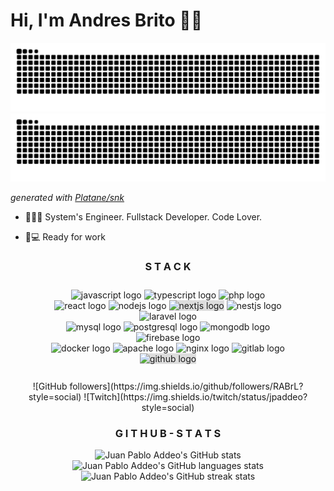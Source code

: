 # Hi, I'm Andres Brito 👋🏽

![github contribution grid snake animation](https://raw.githubusercontent.com/jpaddeo/jpaddeo/output/github-contribution-grid-snake-dark.svg#gh-dark-mode-only)
![github contribution grid snake animation](https://raw.githubusercontent.com/jpaddeo/jpaddeo/output/github-contribution-grid-snake.svg#gh-light-mode-only)

_generated with [Platane/snk](https://github.com/Platane/snk)_

- 👨🏻‍💻 System's Engineer. Fullstack Developer. Code Lover.
<!-- - 📕 Portfolio & Resume [jpaddeo.work](https://jpaddeo.work) -->
- 🏡💻 Ready for work
<!-- - 🟣 Trying to be _Livecoder Streamer_ on [Twitch](https://twitch.tv/jpaddeo) -->

###
<h3 align="center">S T A C K</h3>
<div align="center">
  <div style="padding: 10px; width: 80%;">
    <img src="https://cdn.jsdelivr.net/gh/devicons/devicon/icons/javascript/javascript-original.svg"   height="40"  width="52" alt="javascript logo" />
    <img src="https://cdn.jsdelivr.net/gh/devicons/devicon/icons/typescript/typescript-original.svg"   height="40"  width="52" alt="typescript logo"  />
    <img src="https://cdn.jsdelivr.net/gh/devicons/devicon/icons/php/php-original.svg" height="45"  width="52" alt="php logo"  />
    <br/>
    <img src="https://cdn.jsdelivr.net/gh/devicons/devicon/icons/react/react-original.svg"   height="40"  width="52" alt="react logo"  />
    <img src="https://cdn.jsdelivr.net/gh/devicons/devicon/icons/nodejs/nodejs-plain.svg"    height="40"  width="52" alt="nodejs logo"  />
    <img src="https://cdn.jsdelivr.net/gh/devicons/devicon/icons/nextjs/nextjs-original-wordmark.svg" height="40"  width="52" alt="nextjs logo" style="background-color: #dddddd;" />
    <img src="https://cdn.jsdelivr.net/gh/devicons/devicon/icons/nestjs/nestjs-plain-wordmark.svg" height="40"  width="52" alt="nestjs logo" />
    <img src="https://cdn.jsdelivr.net/gh/devicons/devicon/icons/laravel/laravel-plain.svg" height="40"  width="52" alt="laravel logo" />
    <br/>
    <img src="https://cdn.jsdelivr.net/gh/devicons/devicon/icons/mysql/mysql-original-wordmark.svg" height="45"  width="52" alt="mysql logo"  />
    <img src="https://cdn.jsdelivr.net/gh/devicons/devicon/icons/postgresql/postgresql-plain-wordmark.svg"      height="40"  width="52" alt="postgresql logo" />
    <img src="https://cdn.jsdelivr.net/gh/devicons/devicon/icons/mongodb/mongodb-original.svg"         height="45"  width="52" alt="mongodb logo"  />
    <img src="https://cdn.jsdelivr.net/gh/devicons/devicon/icons/firebase/firebase-plain.svg"          height="40"  width="52" alt="firebase logo"  />
    <br/>
    <img src="https://cdn.jsdelivr.net/gh/devicons/devicon/icons/docker/docker-original.svg" height="45"  width="52" alt="docker logo"  />
    <img src="https://cdn.jsdelivr.net/gh/devicons/devicon/icons/apache/apache-original.svg" height="45"  width="52" alt="apache logo"  />
    <img src="https://cdn.jsdelivr.net/gh/devicons/devicon/icons/nginx/nginx-original.svg"   height="45"  width="52" alt="nginx logo"  />
    <img src="https://cdn.jsdelivr.net/gh/devicons/devicon/icons/gitlab/gitlab-original-wordmark.svg"   height="40"  width="52" alt="gitlab logo" />
    <img src="https://cdn.jsdelivr.net/gh/devicons/devicon/icons/github/github-original-wordmark.svg"   height="40"  width="52" alt="github logo"  style="background-color: #dddddd;" />
  </div>

  <br/>
   ![GitHub followers](https://img.shields.io/github/followers/RABrL?style=social)
   ![Twitch](https://img.shields.io/twitch/status/jpaddeo?style=social)
</div>

<h3 align="center">G I T H U B  - S T A T S</h3>
<div align="center">
  
  ![Juan Pablo Addeo's GitHub stats](https://github-readme-stats.vercel.app/api?username=jpaddeo&show_icons=true&count_private=true&hide_border=true)
  ![Juan Pablo Addeo's GitHub languages stats](https://github-readme-stats.vercel.app/api/top-langs?username=jpaddeo&show_icons=true&locale=en&layout=compact)
  ![Juan Pablo Addeo's GitHub streak stats](https://github-readme-streak-stats.herokuapp.com/?user=jpaddeo)
</div>

###
